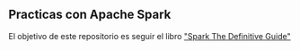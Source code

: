 ## Practicas con Apache Spark 
El objetivo de este repositorio es seguir el libro  ["Spark The Definitive Guide"](https://github.com/databricks/Spark-The-Definitive-Guide.git) 
